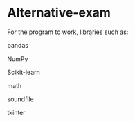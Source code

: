 # Alternative-exam

For the program to work, libraries such as:

pandas

NumPy

Scikit-learn

math

soundfile

tkinter
